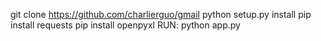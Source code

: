 git clone https://github.com/charlierguo/gmail
python setup.py install
pip install requests
pip install openpyxl
RUN: python app.py
